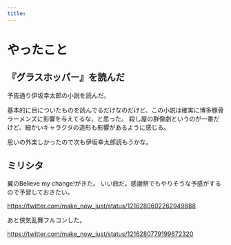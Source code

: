 ```yaml
---
title:
---
```


# やったこと

## 『グラスホッパー』を読んだ

予告通り伊坂幸太郎の小説を読んだ。

基本的に目についたものを読んでるだけなのだけど、この小説は確実に博多豚骨ラーメンズに影響を与えてるな、と思った。
殺し屋の群像劇というのが一番だけど、細かいキャラクタの造形も影響があるように感じる。

思いの外楽しかったので次も伊坂幸太郎読もうかな。

## ミリシタ

翼のBelieve my change!がきた。
いい曲だ。感謝祭でもやりそうな予感がするので予習しておきたい。

<https://twitter.com/make_now_just/status/1216280602262949888>

あと侠気乱舞フルコンした。

<https://twitter.com/make_now_just/status/1216280779199672320>
